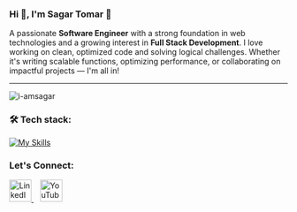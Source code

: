 ### Hi 👋, I'm Sagar Tomar 🤗

A passionate <strong>Software Engineer</strong> with a strong foundation in web technologies and a growing interest in <strong>Full Stack Development</strong>.
I love working on clean, optimized code and solving logical challenges. Whether it's writing scalable functions, optimizing performance, or collaborating on impactful projects — I'm all in!

---

<p align="left"> <img src="https://komarev.com/ghpvc/?username=i-amsagar&label=Profile%20views&color=FB2576&style=flat" alt="i-amsagar" /> </p>

<h3 align="left">🛠️ Tech stack:</h3>

[![My Skills](https://skillicons.dev/icons?i=cpp,html,css,tailwind,sass,js,ts,react,next,jest,nodejs,mongodb,git,docker,vscode,python)](https://skillicons.dev)

<h3 align="left">Let's Connect:</h3>
<p align="left">
  <a href="https://linkedin.com/in/i-amsagar" target="_blank">
    <img src="https://raw.githubusercontent.com/rahuldkjain/github-profile-readme-generator/master/src/images/icons/Social/linked-in-alt.svg" alt="LinkedIn" width="40" height="40"/>
  </a>
  &nbsp;&nbsp;
  <a href="https://www.youtube.com/c/SagarDeveloper" target="_blank">
    <img src="https://raw.githubusercontent.com/rahuldkjain/github-profile-readme-generator/master/src/images/icons/Social/youtube.svg" alt="YouTube" width="40" height="40"/>
  </a>
</p>
